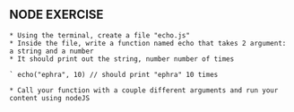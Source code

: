 ## NODE EXERCISE
	* Using the terminal, create a file "echo.js"
	* Inside the file, write a function named echo that takes 2 argument: a string and a number
	* It should print out the string, number number of times

	` echo("ephra", 10) // should print "ephra" 10 times

	* Call your function with a couple different arguments and run your content using nodeJS